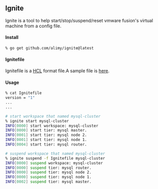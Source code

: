 ## Ignite
Ignite is a tool to help start/stop/suspend/reset vmware fusion's virtual machine from a config file.

#### Install
```bash
% go get github.com/alimy/ignite@latest
```
#### Ignitefile
Ignitefile is a [HCL](https://github.com/hasicorp/hcl) format file.A sample file is [here](assets/Ignitefile).

#### Usage
```bash
% cat Ignitefile
version = "1"
...
...

# start workspace that named mysql-cluster
% ignite start mysql-cluster
INFO[0000] start workspace: mysql-cluster               
INFO[0000] start tier: mysql master.                    
INFO[0001] start tier: mysql node 2.                    
INFO[0001] start tier: mysql node 1.                    
INFO[0004] start tier: mysql router. 

# suspend workspace that named mysql-cluster
% ignite suspend -f Ignitefile mysql-cluster
INFO[0000] suspend workspace: mysql-cluster             
INFO[0000] suspend tier: mysql router.                  
INFO[0000] suspend tier: mysql node 2.                  
INFO[0000] suspend tier: mysql node 1.                  
INFO[0002] suspend tier: mysql master.  

```
